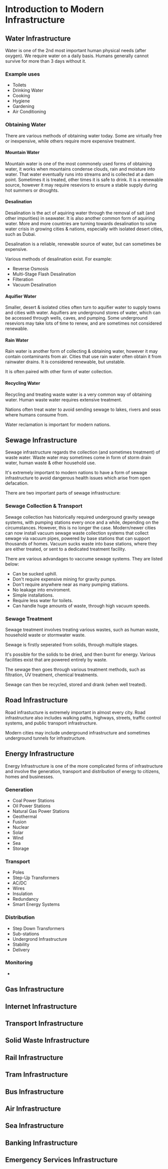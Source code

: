 # Introduction to Modern Infrastructure

## Water Infrastructure
Water is one of the 2nd most important human physical needs (after oxygen). We require water on a daily basis. Humans generally cannot survive for more than 3 days without it.

### Example uses

- Toilets
- Drinking Water
- Cooking
- Hygiene
- Gardening
- Air Conditioning

### Obtaining Water

There are various methods of obtaining water today. Some are virtually free or inexpensive, while others require more expensive treatment.

#### Mountain Water
Mountain water is one of the most commonely used forms of obtaining water, it works when mountains condense clouds, rain and moisture into water. That water eventually runs into streams and is collected at a dam point. Sometimes it is treated, other times it is safe to drink. It is a renewable source, however it may require reseviors to ensure a stable supply during hot summers or droughts.

#### Desalination
Desalination is the act of aquiring water through the removal of salt (and other impurities) in seawater. It is also another common form of aquiring water. More and more countries are turning towards desalination to solve water crisis in growing cities & nations, especially with isolated desert cities, such as Dubai.

Desalination is a reliable, renewable source of water, but can sometimes be expensive.

Various methods of desalination exist. For example:
- Reverse Osmosis
- Multi-Stage Flash Desalination
- Filteration
- Vacuum Desalination

#### Aquifier Water
Smaller, desert & isolated cities often turn to aquifier water to supply towns and cities with water. Aquifiers are underground stores of water, which can be accessed through wells, caves, and pumping. Some underground reseviors may take lots of time to renew, and are sometimes not considered renewable.

#### Rain Water
Rain water is another form of collecting & obtaining water, however it may contain contaminants from air. Cities that use rain water often obtain it from rainwater drains. It is considered renewable, but unstable.

It is often paired with other form of water collection.

#### Recycling Water
Recycling and treating waste water is a very common way of obtaining water. Human waste water requires extensive treatment.

Nations often treat water to avoid sending sewage to lakes, rivers and seas where humans consume from.

Water reclamation is important for modern nations.

## Sewage Infrastructure
Sewage infrastructure regards the collection (and sometimes treatment) of waste water. Waste water may sometimes come in form of storm drain water, human waste & other household use.

It's extremely important to modern nations to have a form of sewage infrastructure to avoid dangerous health issues which arise from open defacation.

There are two important parts of sewage infrastructure: 

### Sewage Collection & Transport
Sewage collection has historically required underground gravity sewage systems, with pumping stations every once and a while, depending on the circumstances. However, this is no longer the case. Modern/newer cities can now install vacuum sewage waste collection systems that collect sewage via vacuum pipes, powered by base stations that can support thousands of homes. Vacuum sucks waste into base stations, where they are either treated, or sent to a dedicated treatment facility.

There are various advandages to vaccume sewage systems. They are listed below:

- Can be sucked uphill.
- Don't require expensive mining for gravity pumps.
- Don't require anywhere near as many pumping stations.
- No leakage into enviroment.
- Simple installations.
- Require less water for toilets.
- Can handle huge amounts of waste, through high vacuum speeds.

### Sewage Treatment
Sewage treatment involves treating various wastes, such as human waste, household waste or stormwater waste.

Sewage is firstly seperated from solids, through multiple stages.

It's possible for the solids to be dried, and then burnt for energy. Various facilities exist that are powered entirely by waste.

The sewage then goes through various treatment methods, such as filtration, UV treatment, chemical treatments.

Sewage can then be recycled, stored and drank (when well treated).

## Road Infrastructure
Road infrastucture is extremely important in almost every city. Road infrastructure also includes walking paths, highways, streets, traffic control systems, and public transport infrastructure.

Modern cities may include underground infrastructure and sometimes underground tunnels for infrastructure.

## Energy Infrastructure
Energy Infrastructure is one of the more complicated forms of infrastructure and involve the generation, transport and distribution of energy to citizens, homes and businesses.

### Generation
- Coal Power Stations
- Oil Power Stations
- Natural Gas Power Stations
- Geothermal
- Fusion
- Nuclear
- Solar
- Wind
- Sea
- Storage

### Transport
- Poles
- Step-Up Transformers
- AC/DC
- Wires
- Insulation
- Redundancy
- Smart Energy Systems

### Distribution
- Step Down Transformers
- Sub-stations
- Undergrond Infrastructure
- Stability
- Delivery

### Monitoring
- 

## Gas Infrastructure
## Internet Infrastructure
## Transport Infrastructure
## Solid Waste Infrastructure
## Rail Infrastructure
## Tram Infrastructure
## Bus Infrastructure
## Air Infrastructure
## Sea Infrastructure
## Banking Infrastructure
## Emergency Services Infrastructure